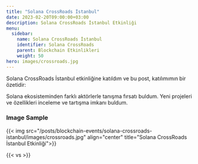```yaml
---
title: "Solana CrossRoads İstanbul"
date: 2023-02-20T09:00:00+03:00
description: Solana CrossRoads İstanbul Etkinliği
menu:
  sidebar:
    name: Solana CrossRoads İstanbul
    identifier: Solana CrossRoads
    parent: Blockchain Etkinlikleri
    weight: 50
hero: images/crossroads.jpg
---
```


Solana CrossRoads İstanbul etkinliğine katıldım ve bu post, katılımımın bir özetidir:

Solana ekosisteminden farklı aktörlerle tanışma fırsatı buldum.
Yeni projeleri ve özellikleri inceleme ve tartışma imkanı buldum.

### Image Sample

{{< img src="/posts/blockchain-events/solana-crossroads-istanbul/images/crossroads.jpg" align="center" title="Solana CrossRoads İstanbul Etkinliği">}}

{{< vs >}}